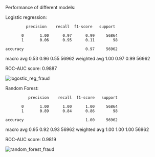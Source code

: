 Performance of different models:

Logistic regression: 

             precision    recall  f1-score   support

           0       1.00      0.97      0.99     56864
           1       0.06      0.95      0.11        98

    accuracy                           0.97     56962
   macro avg       0.53      0.96      0.55     56962
weighted avg       1.00      0.97      0.99     56962


ROC-AUC score: 0.9887


![logostic_reg_fraud](https://github.com/user-attachments/assets/71ff824c-c9c6-439c-825a-62518cd3052f)





Random Forest:

              precision    recall  f1-score   support

           0       1.00      1.00      1.00     56864
           1       0.89      0.84      0.86        98

    accuracy                           1.00     56962
   macro avg       0.95      0.92      0.93     56962
weighted avg       1.00      1.00      1.00     56962


ROC-AUC score: 0.9819


![random_forest_fraud](https://github.com/user-attachments/assets/8c457245-92c5-424e-bf7d-37c1f3be9be2)
